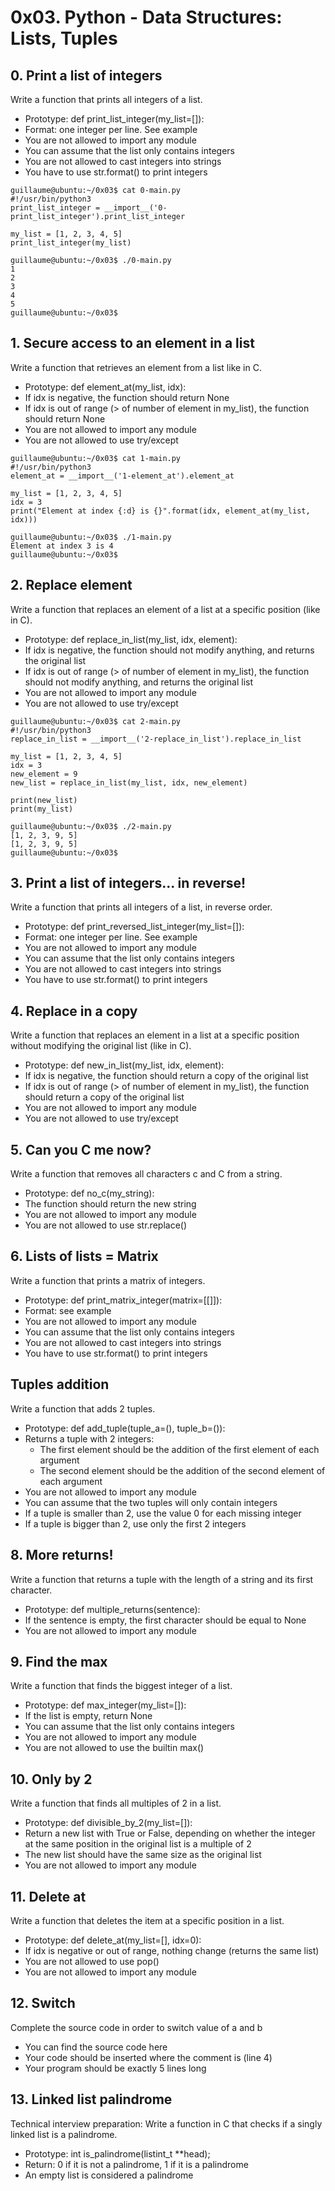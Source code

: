 # 0x03. Python - Data Structures: Lists, Tuples

## 0. Print a list of integers
Write a function that prints all integers of a list.

* Prototype: def print_list_integer(my_list=[]):
* Format: one integer per line. See example
* You are not allowed to import any module
* You can assume that the list only contains integers
* You are not allowed to cast integers into strings
* You have to use str.format() to print integers

```
guillaume@ubuntu:~/0x03$ cat 0-main.py
#!/usr/bin/python3
print_list_integer = __import__('0-print_list_integer').print_list_integer

my_list = [1, 2, 3, 4, 5]
print_list_integer(my_list)

guillaume@ubuntu:~/0x03$ ./0-main.py
1
2
3
4
5
guillaume@ubuntu:~/0x03$ 
```
## 1. Secure access to an element in a list
Write a function that retrieves an element from a list like in C.

* Prototype: def element_at(my_list, idx):
* If idx is negative, the function should return None
* If idx is out of range (> of number of element in my_list), the function should return None
* You are not allowed to import any module
* You are not allowed to use try/except
```
guillaume@ubuntu:~/0x03$ cat 1-main.py
#!/usr/bin/python3
element_at = __import__('1-element_at').element_at

my_list = [1, 2, 3, 4, 5]
idx = 3
print("Element at index {:d} is {}".format(idx, element_at(my_list, idx)))

guillaume@ubuntu:~/0x03$ ./1-main.py
Element at index 3 is 4
guillaume@ubuntu:~/0x03$ 
```
## 2. Replace element
Write a function that replaces an element of a list at a specific position (like in C).

* Prototype: def replace_in_list(my_list, idx, element):
* If idx is negative, the function should not modify anything, and returns the original list
* If idx is out of range (> of number of element in my_list), the function should not modify anything, and returns the original list
* You are not allowed to import any module
* You are not allowed to use try/except
```
guillaume@ubuntu:~/0x03$ cat 2-main.py
#!/usr/bin/python3
replace_in_list = __import__('2-replace_in_list').replace_in_list

my_list = [1, 2, 3, 4, 5]
idx = 3
new_element = 9
new_list = replace_in_list(my_list, idx, new_element)

print(new_list)
print(my_list)

guillaume@ubuntu:~/0x03$ ./2-main.py
[1, 2, 3, 9, 5]
[1, 2, 3, 9, 5]
guillaume@ubuntu:~/0x03$ 
```
## 3. Print a list of integers... in reverse!
Write a function that prints all integers of a list, in reverse order.

* Prototype: def print_reversed_list_integer(my_list=[]):
* Format: one integer per line. See example
* You are not allowed to import any module
* You can assume that the list only contains integers
* You are not allowed to cast integers into strings
* You have to use str.format() to print integers

## 4. Replace in a copy
Write a function that replaces an element in a list at a specific position without modifying the original list (like in C).

* Prototype: def new_in_list(my_list, idx, element):
* If idx is negative, the function should return a copy of the original list
* If idx is out of range (> of number of element in my_list), the function should return a copy of the original list
* You are not allowed to import any module
* You are not allowed to use try/except

## 5. Can you C me now?
Write a function that removes all characters c and C from a string.

* Prototype: def no_c(my_string):
* The function should return the new string
* You are not allowed to import any module
* You are not allowed to use str.replace()

## 6. Lists of lists = Matrix
Write a function that prints a matrix of integers.

* Prototype: def print_matrix_integer(matrix=[[]]):
* Format: see example
* You are not allowed to import any module
* You can assume that the list only contains integers
* You are not allowed to cast integers into strings
* You have to use str.format() to print integers
## Tuples addition
Write a function that adds 2 tuples.

* Prototype: def add_tuple(tuple_a=(), tuple_b=()):
* Returns a tuple with 2 integers:
    * The first element should be the addition of the first element of each argument
    * The second element should be the addition of the second element of each argument
* You are not allowed to import any module
* You can assume that the two tuples will only contain integers
* If a tuple is smaller than 2, use the value 0 for each missing integer
* If a tuple is bigger than 2, use only the first 2 integers
## 8. More returns!
Write a function that returns a tuple with the length of a string and its first character.

* Prototype: def multiple_returns(sentence):
* If the sentence is empty, the first character should be equal to None
* You are not allowed to import any module
## 9. Find the max
Write a function that finds the biggest integer of a list.

* Prototype: def max_integer(my_list=[]):
* If the list is empty, return None
* You can assume that the list only contains integers
* You are not allowed to import any module
* You are not allowed to use the builtin max()
## 10. Only by 2
Write a function that finds all multiples of 2 in a list.

* Prototype: def divisible_by_2(my_list=[]):
* Return a new list with True or False, depending on whether the integer at the same position in the original list is a multiple of 2
* The new list should have the same size as the original list
* You are not allowed to import any module
## 11. Delete at
Write a function that deletes the item at a specific position in a list.

* Prototype: def delete_at(my_list=[], idx=0):
* If idx is negative or out of range, nothing change (returns the same list)
* You are not allowed to use pop()
* You are not allowed to import any module
## 12. Switch
Complete the source code in order to switch value of a and b

* You can find the source code here
* Your code should be inserted where the comment is (line 4)
* Your program should be exactly 5 lines long

## 13. Linked list palindrome
Technical interview preparation:
Write a function in C that checks if a singly linked list is a palindrome.

* Prototype: int is_palindrome(listint_t **head);
* Return: 0 if it is not a palindrome, 1 if it is a palindrome
* An empty list is considered a palindrome